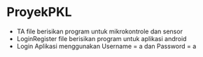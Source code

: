 # ProyekPKL
- TA file berisikan program untuk mikrokontrole dan sensor
- LoginRegister file berisikan program untuk aplikasi android
- Login Aplikasi menggunakan Username = a dan Password = a
